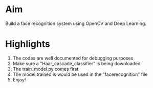 # Aim
Build a face recognition system using OpenCV and Deep Learning.

# Highlights
1. The codes are well documented for debugging purposes
2. Make sure a "Haar_cascade_classifier" is being downloaded 
3. The train_model.py comes first 
4. The model trained is would be used in the "facerecognition" file
5. Enjoy!

